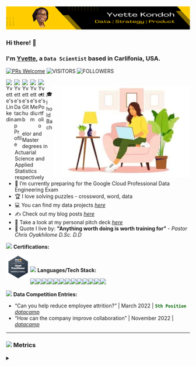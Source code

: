 ![I am GitHub Readme Generator's creator](https://github.com/yvetteekon/yvetteekon/blob/main/profile-banner.png)

### Hi there! 👋

### I'm [**Yvette**](https://www.linkedin.com/in/yvettekondoh/), a **`Data Scientist`** based in Carlifonia, USA. 

[![PRs Welcome](https://img.shields.io/badge/PRs-welcome-FDBE02.svg?style=flat&logo=github)](https://github.com/yvetteekon)
<img alt="VISITORS" src="https://komarev.com/ghpvc/?username=yvetteekon&style=flat&logo=github&label=Profile+Views&color=FDBE02"/>
<img alt="FOLLOWERS" src="https://img.shields.io/github/followers/yvetteekon?color=FDBE02&logo=githubb&label=Followers"/>

<a href="https://www.linkedin.com/in/yvettekondoh/">
  <img align="left" alt="Yvette's Linkedin" width="22px" src="https://cdn.jsdelivr.net/npm/simple-icons@v3/icons/linkedin.svg" />
</a>
<a href="https://www.datacamp.com/profile/yvetteekon">
  <img align="left" alt="Yvette's Datacamp Profile" width="22px" src="https://cdn.jsdelivr.net/npm/simple-icons@v3/icons/datacamp.svg" />
</a>
<a href="https://github.com/yvetteekon">
  <img align="left" alt="Yvette's Github" width="22px" src="https://cdn.jsdelivr.net/npm/simple-icons@v3/icons/github.svg" />
</a>
<a href="https://medium.com/@ykondoh">
  <img align="left" alt="Yvette's Medium" width="22px" src="https://cdn.jsdelivr.net/npm/simple-icons@v3/icons/medium.svg" />
</a>
<a href="https://www.datascienceportfol.io/yvetteekon">
  <img align="left" alt="Yvette's Portfolio" width="22px" src="https://cdn.jsdelivr.net/npm/simple-icons@v3/icons/icloud.svg" />
</a>
<br />


<img align="right" height="250" width="375" alt="PNG" src="female-coding-in-sofa-flipped.png" />

- 🎓 I hold Bachelor and Master degrees in Actuarial Science and Applied Statistics respectively
- 🌱 I’m currently preparing for the Google Cloud Professional Data Engineering Exam
- 🏆 I love solving puzzles - crossword, word, data
- 💻 You can find my data projects [*here*](https://www.datascienceportfol.io/yvetteekon)
- ✍️ Check out my blog posts [*here*](https://medium.com/@ykondoh)
- 🎯 Take a look at my personal pitch deck [*here*](https://drive.google.com/file/d/1fiE_Z_L_5TGHhzP-F1G8eAR4G9uGhVV9/view?usp=sharing)
- 💬 Quote I live by: **"Anything worth doing is worth training for"** - *Pastor Chris Oyakhilome D.Sc. D.D*
<!-- - 🎯 I’m currently working on my [*pet data project*](https://github.com/yvetteekon/user-subscription-analytics) -->
<!-- - 📫 You can reach me via email: *yvetteekon@gmail.com* -->

<img src="https://media.giphy.com/media/nJ2svGMHDVvUXlxz1o/giphy.gif" width="30"> **Certifications:** 

<a>
<img align="left" width="66px" alt="PNG" src="aws-certified-cloud-practitioner.png" />
<a/>
<br />

<img src="https://media.giphy.com/media/WUlplcMpOCEmTGBtBW/giphy.gif" width="30"> **Languages/Tech Stack:** 

<img src="https://img.shields.io/badge/git-%23F05033.svg?style=for-the-badge&logo=git&logoColor=white"><img src="https://img.shields.io/badge/Streamlit-FF4B4B.svg?style=for-the-badge&logo=Streamlit&logoColor=white"><img src="https://img.shields.io/badge/Jupyter-F37626.svg?&style=for-the-badge&logo=Jupyter&logoColor=white"><img src="https://img.shields.io/badge/scikitlearn-F7931E.svg?style=for-the-badge&logo=scikit-learn&logoColor=white"><img src="https://img.shields.io/badge/Anaconda-%2344A833.svg?style=for-the-badge&logo=anaconda&logoColor=white"><img src="https://img.shields.io/badge/Python-3776AB?style=for-the-badge&logo=python&logoColor=white"><img src="https://img.shields.io/badge/R-276DC3?style=for-the-badge&logo=r&logoColor=white"><img src="https://img.shields.io/badge/GoogleCloud-%234285F4.svg?style=for-the-badge&logo=google-cloud&logoColor=white"><img src="https://img.shields.io/badge/Docker-2CA5E0?style=for-the-badge&logo=docker&logoColor=white"><img src="https://img.shields.io/badge/mysql-%2300f.svg?style=for-the-badge&logo=mysql&logoColor=white"><img src="https://img.shields.io/badge/pandas-150458.svg?style=for-the-badge&logo=pandas&logoColor=white"><img src="https://img.shields.io/badge/NumPy-013243.svg?style=for-the-badge&logo=NumPy&logoColor=white"><img src="https://img.shields.io/badge/Amazon%20AWS-232F3E.svg?style=for-the-badge&logo=Amazon-AWS&logoColor=white">


<img src="https://media.giphy.com/media/fx65AQD9zinDzQKDws/giphy.gif" width="30"> **Data Competition Entries:**

- “Can you help reduce employee attrition?” | March 2022 |  <font color='darkgreen'>**`5th Position`**</font> [*datacamp*](https://app.datacamp.com/workspace/w/ab949f18-f50d-43b4-bb97-750ec06510bd)
- “How can the company improve collaboration” | November 2022 |      [*datacamp*](https://app.datacamp.com/workspace/w/261bd35c-a7da-46ea-91a5-fa6d6a7212fe)


---

### <img src="https://media.giphy.com/media/ww9Z3l8wl4szKyRIro/giphy.gif" width="30"> Metrics
<details>
  <summary></summary>

![GitHub metrics](https://metrics.lecoq.io/yvetteekon)  

<br/>
